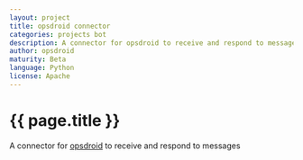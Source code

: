 ```yaml
---
layout: project
title: opsdroid connector
categories: projects bot
description: A connector for opsdroid to receive and respond to messages
author: opsdroid
maturity: Beta
language: Python
license: Apache
---
```


# {{ page.title }}
A connector for [opsdroid](https://github.com/opsdroid/opsdroid) to receive and respond to messages
